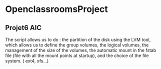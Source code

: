 # OpenclassroomsProject

## Projet6 AIC 

The script allows us to do :
the partition of the disk using the LVM tool, which allows us to define the group volumes, the logical volumes, the management of the size of the volumes, the automatic mount in the fstab file (file with all the mount points at startup), and the choice of the file system. ( ext4, xfs...)
